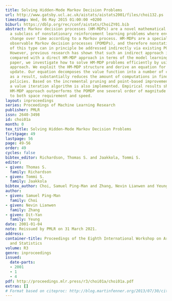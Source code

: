 ```yaml
---
title: Solving Hidden-Mode Markov Decision Problems
url: http://www.gatsby.ucl.ac.uk/aistats/aistats2001/files/choi132.ps
timestamp: Wed, 06 May 2015 01:00:00 +0200
biburl: https://dblp.org/rec/conf/aistats/ChoiZY01.bib
abstract: Markov decision processes (HM-MDPs) are a novel mathematical framework for
  a subclass of nonstationary reinforcement learning problems where environment dynamics
  change over time according to a Markov process. HM-MDPs are a special case of partially
  observable Markov decision processes (POMDPs), and therefore nonstationary problems
  of this type can in principle be addressed indirectly via existing POMDP algorithms.
  However, previous research has shown that such an indirect approach is inefficient
  compared with a direct HM-MDP approach in terms of the model learning time. In this
  paper, we investigate how to solve HM-MDP problems efficiently by using a direct
  approach. We exploit the HM-MDP structure and derive an equation for dynamic programming
  update. Our equation decomposes the value function into a number of components and
  as a result, substantially reduces the amount of computations in finding optimal
  policies. Based on the incremental pruning and point-based improvement techniques,
  a value iteration algorithm is also implemented. Empirical results show that the
  HM-MDP approach outperforms the POMDP one several order of magnitude with respect
  to both space requirement and speed.
layout: inproceedings
series: Proceedings of Machine Learning Research
publisher: PMLR
issn: 2640-3498
id: choi01a
month: 0
tex_title: Solving Hidden-Mode Markov Decision Problems
firstpage: 49
lastpage: 56
page: 49-56
order: 49
cycles: false
bibtex_editor: Richardson, Thomas S. and Jaakkola, Tommi S.
editor:
- given: Thomas S.
  family: Richardson
- given: Tommi S.
  family: Jaakkola
bibtex_author: Choi, Samuel Ping-Man and Zhang, Nevin Lianwen and Yeung, Dit-Yan
author:
- given: Samuel Ping-Man
  family: Choi
- given: Nevin Lianwen
  family: Zhang
- given: Dit-Yan
  family: Yeung
date: 2001-01-04
note: Reissued by PMLR on 31 March 2021.
address:
container-title: Proceedings of the Eighth International Workshop on Artificial Intelligence
  and Statistics
volume: R3
genre: inproceedings
issued:
  date-parts:
  - 2001
  - 1
  - 4
pdf: http://proceedings.mlr.press/r3/choi01a/choi01a.pdf
extras: []
# Format based on citeproc: http://blog.martinfenner.org/2013/07/30/citeproc-yaml-for-bibliographies/
---
```

